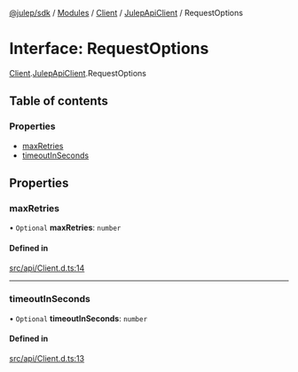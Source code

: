 [@julep/sdk](../README.md) / [Modules](../modules.md) / [Client](../modules/Client.md) / [JulepApiClient](../modules/Client.JulepApiClient.md) / RequestOptions

# Interface: RequestOptions

[Client](../modules/Client.md).[JulepApiClient](../modules/Client.JulepApiClient.md).RequestOptions

## Table of contents

### Properties

- [maxRetries](Client.JulepApiClient.RequestOptions.md#maxretries)
- [timeoutInSeconds](Client.JulepApiClient.RequestOptions.md#timeoutinseconds)

## Properties

### maxRetries

• `Optional` **maxRetries**: `number`

#### Defined in

[src/api/Client.d.ts:14](https://github.com/julep-ai/samantha-dev/blob/4200383/sdks/js/src/api/Client.d.ts#L14)

___

### timeoutInSeconds

• `Optional` **timeoutInSeconds**: `number`

#### Defined in

[src/api/Client.d.ts:13](https://github.com/julep-ai/samantha-dev/blob/4200383/sdks/js/src/api/Client.d.ts#L13)
